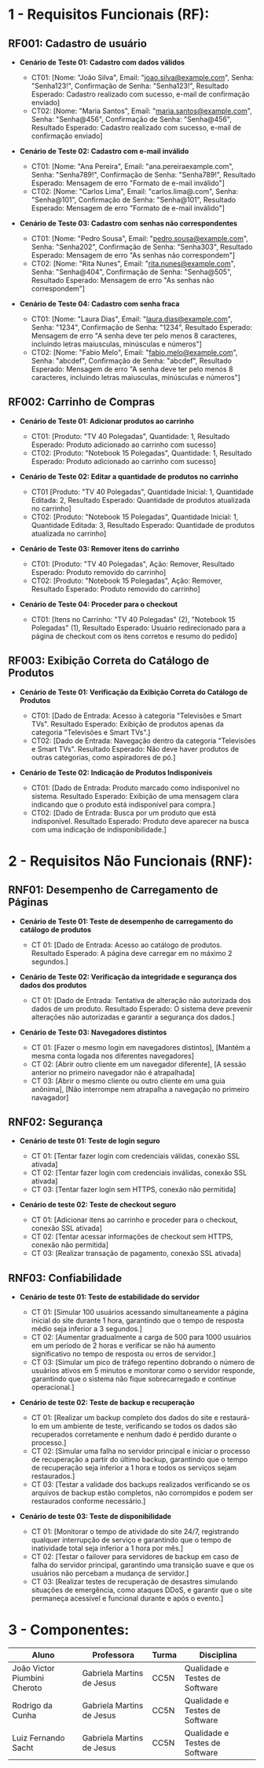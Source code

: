 
# 1 - Requisitos Funcionais (RF):

## RF001: Cadastro de usuário
- **Cenário de Teste 01: Cadastro com dados válidos**
  - CT01: [Nome: "João Silva", Email: "joao.silva@example.com", Senha: "Senha123!", Confirmação de Senha: "Senha123!", Resultado Esperado: Cadastro realizado com sucesso, e-mail de confirmação enviado]
  - CT02: [Nome: "Maria Santos", Email: "maria.santos@example.com", Senha: "Senha@456", Confirmação de Senha: "Senha@456", Resultado Esperado: Cadastro realizado com sucesso, e-mail de confirmação enviado]


- **Cenário de Teste 02: Cadastro com e-mail inválido**
  - CT01: [Nome: "Ana Pereira", Email: "ana.pereiraexample.com", Senha: "Senha789!", Confirmação de Senha: "Senha789!", Resultado Esperado: Mensagem de erro "Formato de e-mail inválido"]
  - CT02: [Nome: "Carlos Lima", Email: "carlos.lima@.com", Senha: "Senha@101", Confirmação de Senha: "Senha@101", Resultado Esperado: Mensagem de erro "Formato de e-mail inválido"]


- **Cenário de Teste 03: Cadastro com senhas não correspondentes**
  - CT01: [Nome: "Pedro Sousa", Email: "pedro.sousa@example.com", Senha: "Senha202", Confirmação de Senha: "Senha303", Resultado Esperado: Mensagem de erro "As senhas não correspondem"]
  - CT02: [Nome: "Rita Nunes", Email: "rita.nunes@example.com", Senha: "Senha@404", Confirmação de Senha: "Senha@505", Resultado Esperado: Mensagem de erro "As senhas não correspondem"]
 
- **Cenário de Teste 04: Cadastro com senha fraca**
  - CT01: [Nome: "Laura Dias", Email: "laura.dias@example.com", Senha: "1234", Confirmação de Senha: "1234", Resultado Esperado: Mensagem de erro "A senha deve ter pelo menos 8 caracteres, incluindo letras maiusculas, minúsculas e números"]
  - CT02: [Nome: "Fabio Melo", Email: "fabio.melo@example.com", Senha: "abcdef", Confirmação de Senha: "abcdef", Resultado Esperado: Mensagem de erro "A senha deve ter pelo menos 8 caracteres, incluindo letras maiusculas, minúsculas e números"]




## RF002: Carrinho de Compras
- **Cenário de Teste 01: Adicionar produtos ao carrinho**
  - CT01: [Produto: "TV 40 Polegadas", Quantidade: 1, Resultado Esperado: Produto adicionado ao carrinho com sucesso]
  - CT02: [Produto: "Notebook 15 Polegadas", Quantidade: 1, Resultado Esperado: Produto adicionado ao carrinho com sucesso]


- **Cenário de Teste 02: Editar a quantidade de produtos no carrinho**
  - CT01 [Produto: "TV 40 Polegadas", Quantidade Inicial: 1, Quantidade Editada: 2, Resultado Esperado: Quantidade de produtos atualizada no carrinho]
  - CT02: [Produto: "Notebook 15 Polegadas", Quantidade Inicial: 1, Quantidade Editada: 3, Resultado Esperado: Quantidade de produtos atualizada no carrinho]

- **Cenário de Teste 03: Remover itens do carrinho**
  - CT01: [Produto: "TV 40 Polegadas", Ação: Remover, Resultado Esperado: Produto removido do carrinho]
  - CT02: [Produto: "Notebook 15 Polegadas", Ação: Remover, Resultado Esperado: Produto removido do carrinho]

- **Cenário de Teste 04: Proceder para o checkout**
  - CT01: [Itens no Carrinho: "TV 40 Polegadas" (2), "Notebook 15 Polegadas" (1), Resultado Esperado: Usuário redirecionado para a página de checkout com os itens corretos e resumo do pedido]

## RF003:  Exibição Correta do Catálogo de Produtos
- **Cenário de Teste 01: Verificação da Exibição Correta do Catálogo de Produtos**
  - CT01: [Dado de Entrada: Acesso à categoria "Televisões e Smart TVs". Resultado Esperado: Exibição de produtos apenas da categoria "Televisões e Smart TVs".]
  - CT02: [Dado de Entrada: Navegação dentro da categoria "Televisões e Smart TVs". Resultado Esperado: Não deve haver produtos de outras categorias, como aspiradores de pó.]

- **Cenário de Teste 02: Indicação de Produtos Indisponíveis**
  - CT01: [Dado de Entrada: Produto marcado como indisponível no sistema. Resultado Esperado: Exibição de uma mensagem clara indicando que o produto está indisponível para compra.]
  - CT02: [Dado de Entrada: Busca por um produto que está indisponível. Resultado Esperado: Produto deve aparecer na busca com uma indicação de indisponibilidade.]

# 2 - Requisitos Não Funcionais (RNF):

## RNF01: Desempenho de Carregamento de Páginas
- **Cenário de Teste 01: Teste de desempenho de carregamento do catálogo de produtos**
  - CT 01: [Dado de Entrada: Acesso ao catálogo de produtos. Resultado Esperado: A página deve carregar em no máximo 2 segundos.]

- **Cenário de Teste 02: Verificação da integridade e segurança dos dados dos produtos**
  - CT 01: [Dado de Entrada: Tentativa de alteração não autorizada dos dados de um produto. Resultado Esperado: O sistema deve prevenir alterações não autorizadas e garantir a segurança dos dados.]

- **Cenário de Teste 03: Navegadores distintos**
  - CT 01: [Fazer o mesmo login em navegadores distintos], [Mantém a mesma conta logada nos diferentes navegadores]
  - CT 02: [Abrir outro cliente em um navegador diferente], [A sessão anterior no primeiro navegador não é atrapalhada]
  - CT 03: [Abrir o mesmo cliente ou outro cliente em uma guia anônima], [Não interrompe nem atrapalha a navegação no primeiro navagador]


## RNF02: Segurança
- **Cenário de teste 01: Teste de login seguro**
  - CT 01: [Tentar fazer login com credenciais válidas, conexão SSL ativada]
  - CT 02: [Tentar fazer login com credenciais inválidas, conexão SSL ativada]
  - CT 03: [Tentar fazer login sem HTTPS, conexão não permitida]
  
- **Cenário de teste 02: Teste de checkout seguro**
  - CT 01: [Adicionar itens ao carrinho e proceder para o checkout, conexão SSL ativada]
  - CT 02: [Tentar acessar informações de checkout sem HTTPS, conexão não permitida]
  - CT 03: [Realizar transação de pagamento, conexão SSL ativada]

## RNF03: Confiabilidade
- **Cenário de teste 01: Teste de estabilidade do servidor**
  - CT 01: [Simular 100 usuários acessando simultaneamente a página inicial do site durante 1 hora, garantindo que o tempo de resposta médio seja inferior a 3 segundos.]
  - CT 02: [Aumentar gradualmente a carga de 500 para 1000 usuários em um período de 2 horas e verificar se não há aumento significativo no tempo de resposta ou erros de servidor.]
  - CT 03: [Simular um pico de tráfego repentino dobrando o número de usuários ativos em 5 minutos e monitorar como o servidor responde, garantindo que o sistema não fique sobrecarregado e continue operacional.]
  
- **Cenário de teste 02: Teste de backup e recuperação**
  - CT 01: [Realizar um backup completo dos dados do site e restaurá-lo em um ambiente de teste, verificando se todos os dados são recuperados corretamente e nenhum dado é perdido durante o processo.]
  - CT 02: [Simular uma falha no servidor principal e iniciar o processo de recuperação a partir do último backup, garantindo que o tempo de recuperação seja inferior a 1 hora e todos os serviços sejam restaurados.]
  - CT 03: [Testar a validade dos backups realizados verificando se os arquivos de backup estão completos, não corrompidos e podem ser restaurados conforme necessário.]

- **Cenário de teste 03: Teste de disponibilidade**
  - CT 01: [Monitorar o tempo de atividade do site 24/7, registrando qualquer interrupção de serviço e garantindo que o tempo de inatividade total seja inferior a 1 hora por mês.]
  - CT 02: [Testar o failover para servidores de backup em caso de falha do servidor principal, garantindo uma transição suave e que os usuários não percebam a mudança de servidor.]
  - CT 03: [Realizar testes de recuperação de desastres simulando situações de emergência, como ataques DDoS, e garantir que o site permaneça acessível e funcional durante e após o evento.]

# 3 - Componentes:

| Aluno                        | Professora                | Turma | Disciplina                     |
| ---------------------------- | ------------------------- | ----- | ------------------------------ |
| João Victor Piumbini Cheroto | Gabriela Martins de Jesus | CC5N  | Qualidade e Testes de Software |
| Rodrigo da Cunha             | Gabriela Martins de Jesus | CC5N  | Qualidade e Testes de Software |
| Luiz Fernando Sacht          | Gabriela Martins de Jesus | CC5N  | Qualidade e Testes de Software |
